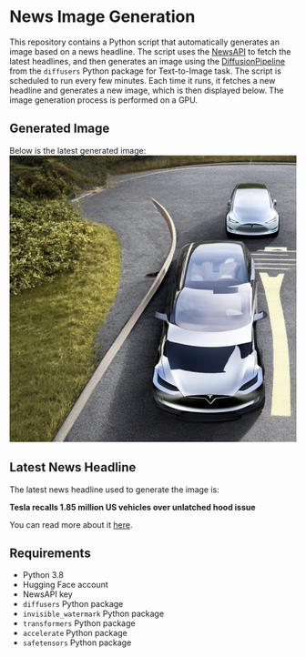 # News Image Generation
This repository contains a Python script that automatically generates an image based on a news headline. The script uses the [NewsAPI](https://newsapi.org/) to fetch the latest headlines, and then generates an image using the [DiffusionPipeline](https://github.com/huggingface/diffusers) from the `diffusers` Python package for Text-to-Image task.
The script is scheduled to run every few minutes. Each time it runs, it fetches a new headline and generates a new image, which is then displayed below. The image generation process is performed on a GPU.

## Generated Image
Below is the latest generated image:
![Generated Image](image.png)

## Latest News Headline
The latest news headline used to generate the image is:

**Tesla recalls 1.85 million US vehicles over unlatched hood issue**

You can read more about it [here](https://news.google.com/rss/articles/CBMiZmh0dHBzOi8vd3d3LnJldXRlcnMuY29tL2J1c2luZXNzL2F1dG9zLXRyYW5zcG9ydGF0aW9uL3Rlc2xhLXJlY2FsbC1vdmVyLTE4LW1sbi11cy12ZWhpY2xlcy0yMDI0LTA3LTMwL9IBAA?oc=5).

## Requirements
- Python 3.8
- Hugging Face account
- NewsAPI key
- `diffusers` Python package
- `invisible_watermark` Python package
- `transformers` Python package
- `accelerate` Python package
- `safetensors` Python package
